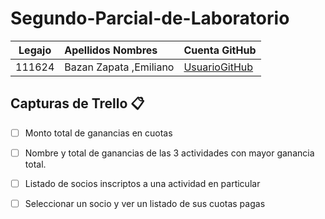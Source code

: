 # Segundo-Parcial-de-Laboratorio

<table>
<thead>
<tr>
<th align="center">Legajo</th>
<th align="left">Apellidos Nombres</th>
<th align="left">Cuenta GitHub</th>
</tr>
</thead>
<tbody>
<tr>
<td align="center">111624</td>
<td align="left">Bazan Zapata ,Emiliano</td>
<td align="left"><a href="https://github.com/EmilianoBazanZapata">UsuarioGitHub</a></td>
</tr>
</tbody>
</table>

## Capturas de Trello :clipboard:
- [ ] Monto total de ganancias en cuotas
- [ ] Nombre y total de ganancias de las 3 actividades con mayor ganancia total.
- [ ] Listado de socios inscriptos a una actividad en particular
- [ ] Seleccionar un socio y ver un listado de sus cuotas pagas

